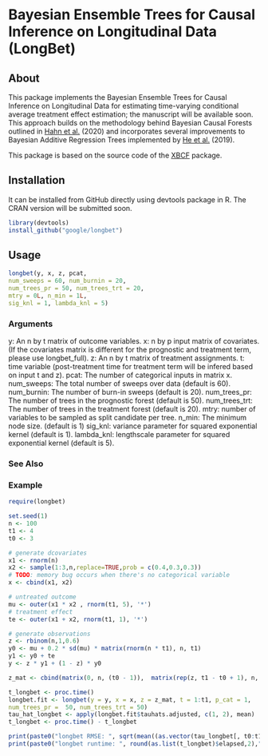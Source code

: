 # Bayesian Ensemble Trees for Causal Inference on Longitudinal Data (LongBet)

## About

This package implements the Bayesian Ensemble Trees for Causal Inference on 
Longitudinal Data for estimating time-varying conditional average treatment effect 
estimation; the manuscript will be available soon. 
This approach builds on the methodology behind Bayesian Causal Forests outlined 
in [Hahn et al.](https://projecteuclid.org/euclid.ba/1580461461) (2020) and 
incorporates several improvements to Bayesian Additive Regression Trees 
implemented by [He et al.](http://proceedings.mlr.press/v89/he19a.html) (2019).

This package is based on the source code of the [XBCF](https://github.com/socket778/XBCF) 
package.

## Installation
It can be installed from GitHub directly using devtools package in R. The CRAN version will be submitted soon.

```R
library(devtools)
install_github("google/longbet")
```

## Usage
```R
longbet(y, x, z, pcat, 
num_sweeps = 60, num_burnin = 20,
num_trees_pr = 50, num_trees_trt = 20,
mtry = 0L, n_min = 1L,
sig_knl = 1, lambda_knl = 5)
```

### Arguments
y: An n by t matrix of outcome variables.
x: n by p input matrix of covariates. (If the covariates matrix is different for the prognostic and treatment term, please use longbet_full).
z: An n by t matrix of treatment assignments.
t: time variable (post-treatment time for treatment term will be infered based on input t and z).
pcat: The number of categorical inputs in matrix x.
num_sweeps: The total number of sweeps over data (default is 60).
num_burnin: The number of burn-in sweeps (default is 20).
num_trees_pr: The number of trees in the prognostic forest (default is 50).
num_trees_trt: The number of trees in the treatment forest (default is 20).
mtry: number of variables to be sampled as split candidate per tree.
n_min: The minimum node size. (default is 1)
sig_knl: variance parameter for squared exponential kernel (default is 1).
lambda_knl: lengthscale parameter for squared exponential kernel (default is 5).

### See Also

### Example
```R
require(longbet)

set.seed(1)
n <- 100
t1 <- 4
t0 <- 3

# generate dcovariates
x1 <- rnorm(n)
x2 <- sample(1:3,n,replace=TRUE,prob = c(0.4,0.3,0.3))
# TODO: memory bug occurs when there's no categorical variable 
x <- cbind(x1, x2)

# untreated outcome
mu <- outer(x1 * x2 , rnorm(t1, 5), '*')
# treatment effect
te <- outer(x1 + x2, rnorm(t1, 1), '*')

# generate observations
z <- rbinom(n,1,0.6)
y0 <- mu + 0.2 * sd(mu) * matrix(rnorm(n * t1), n, t1)
y1 <- y0 + te
y <- z * y1 + (1 - z) * y0

z_mat <- cbind(matrix(0, n, (t0 - 1)),  matrix(rep(z, t1 - t0 + 1), n, t1 - t0 + 1))

t_longbet <- proc.time()
longbet.fit <- longbet(y = y, x = x, z = z_mat, t = 1:t1, p_cat = 1,
num_trees_pr =  50, num_trees_trt = 50)
tau_hat_longbet <- apply(longbet.fit$tauhats.adjusted, c(1, 2), mean)
t_longbet <- proc.time() - t_longbet

print(paste0("longbet RMSE: ", sqrt(mean((as.vector(tau_longbet[, t0:t1]) - as.vector(te[,t0:t1]))^2))))
print(paste0("longbet runtime: ", round(as.list(t_longbet)$elapsed,2)," seconds"))

```
